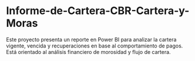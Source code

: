 # Informe-de-Cartera-CBR-Cartera-y-Moras
Este proyecto presenta un reporte en Power BI para analizar la cartera vigente, vencida y recuperaciones en base al comportamiento de pagos. Está orientado al análisis financiero de morosidad y flujo de cartera.
